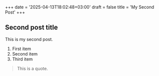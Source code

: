 +++
date = '2025-04-13T18:02:48+03:00'
draft = false
title = 'My Second Post'
+++

## Second post title

This is my second post.

1. First item
2. Second item
3. Third item

> This is a quote.

